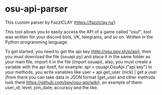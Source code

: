 # osu-api-parser
This custom parser by FazziCLAY (https://fazziclay.ru/)

This tool allows you to easily access the API of a game called "osu!", tool was written for your discord bots, VK, telegrams, and so on. Written in the Python programming language.

To get started, you need to get the api key (http://osu.ppy.sh/p/api), then you must download the file (osuapi.py) and place it in the same folder as your main file, import it in the file (import osuapi), also, you must create a variable with the api itself, for example:
api = osuapi.OsuApi ("api key")
In your methods, you write variables like
user = api.get_user (nick) | get a user (from there you can take data in JSON format (get_user and other methods look there https://github.com/ppy/osu-api/wiki), an example of them:
user_id; level; join_date; accuracy and the like.
